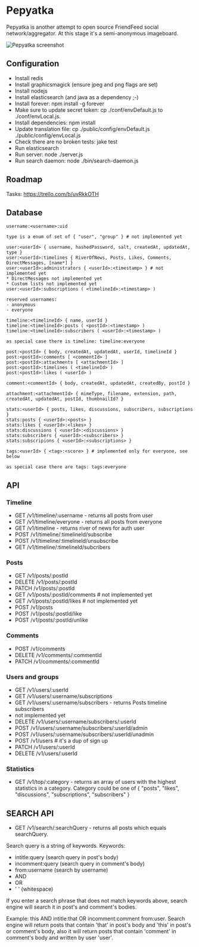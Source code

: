Pepyatka
========

Pepyatka is another attempt to open source FriendFeed social
network/aggregator. At this stage it's a semi-anonymous imageboard.

![Pepyatka screenshot](http://epicmonkey.org/b/2013-03-10_Pepyatka.png)

Configuration
-------------

- Install redis
- Install graphicsmagick (ensure jpeg and png flags are set)
- Install nodejs
- Install elasticsearch (and java as a dependency ;-)
- Install forever: npm install -g forever
- Make sure to update secret token: cp ./conf/envDefault.js to
  ./conf/envLocal.js.
- Install dependencies: npm install
- Update translation file: cp ./public/config/envDefault.js
  ./public/config/envLocal.js
- Check there are no broken tests: jake test
- Run elasticsearch
- Run server: node ./server.js
- Run search daemon: node ./bin/search-daemon.js

Roadmap
-------

Tasks: https://trello.com/b/uvRkkOTH

Database
--------

```
username:<username>:uid

type is a enum of set of { "user", "group" } # not implemented yet

user:<userId> { username, hashedPassword, salt, createdAt, updatedAt, type }
user:<userId>:timelines { RiverOfNews, Posts, Likes, Comments, DirectMessages, [name*] }
user:<userId>:administrators { <userId>:<timestamp> } # not implemented yet
* DirectMessages not implemented yet
* Custom lists not implemented yet
user:<userId>:subscriptions ( <timelineId>:<timestamp> )

reserved usernames:
- anonymous
- everyone

timeline:<timelineId> { name, userId }
timeline:<timelineId>:posts ( <postId>:<timestamp> )
timeline:<timelineId>:subscribers ( <userId>:<timestamp> )

as special case there is timeline: timeline:everyone

post:<postId> { body, createdAt, updatedAt, userId, timelineId }
post:<postId>:comments [ <commentId> ]
post:<postId>:attachments [ <attachmentId> ]
post:<postId>:timelines ( <timelineId> )
post:<postId>:likes ( <userId> )

comment:<commentId> { body, createdAt, updatedAt, createdBy, postId }

attachment:<attachmentId> { mimeType, filename, extension, path, createdAt, updatedAt, postId, thumbnailId? }

stats:<userId> { posts, likes, discussions, subscribers, subscriptions }
stats:posts { <userId>:<posts> }
stats:likes { <userId>:<likes> }
stats:discussions { <userId>:<discussions> }
stats:subscribers { <userId>:<subscribers> }
stats:subscripions { <userId>:<subscriptions> }

tags:<userId> { <tag>:<score> } # implemented only for everyone, see below

as special case there are tags: tags:everyone
```

API
---

### Timeline
- GET /v1/timeline/:username - returns all posts from user <username>
- GET /v1/timeline/everyone - returns all posts from everyone
- GET /v1/timeline - returns river of news for auth user
- POST /v1/timeline/:timelineId/subscribe
- POST /v1/timeline/:timelineId/unsubscribe
- GET /v1/timeline/:timelineId/subcribers

### Posts
- GET /v1/posts/:postId
- DELETE /v1/posts/:postId
- PATCH /v1/posts/:postId
- GET /v1/posts/:postId/comments # not implemented yet
- GET /v1/posts/:postId/likes # not implemented yet
- POST /v1/posts
- POST /v1/posts/:postId/like
- POST /v1/posts/:postId/unlike

### Comments
- POST /v1/comments
- DELETE /v1/comments/:commentId
- PATCH /v1/comments/:commentId

### Users and groups
- GET /v1/users/:userId
- GET /v1/users/:username/subscriptions
- GET /v1/users/:username/subscribers - returns Posts timeline subscribers
- not implemented yet
- DELETE /v1/users/:username/subscribers/:userId
- POST /v1/users/:username/subscribers/:userId/admin
- POST /v1/users/:username/subscribers/:userId/unadmin
- POST /v1/users # it's a dup of sign up
- PATCH /v1/users/:userId
- DELETE /v1/users/:userId

### Statistics
- GET /v1/top/:category - returns an array of users with the highest
  statistics in a category. Category could be one of { "posts",
  "likes", "discussions", "subscriptions", "subscribers" }

SEARCH API
---

- GET /v1/search/:searchQuery - returns all posts which equals searchQuery.

Search query is a string of keywords.
Keywords:
- intitle:query (search query in post's body)
- incomment:query (search query in comment's body)
- from:username (search by username)
- AND
- OR
- ' ' (whitespace)

If you enter a search phrase that does not match keywords above,
search engine will search it in post's and comment's bodies.

Example: this AND intitle:that OR incomment:comment from:user. Search
engine will return posts that contain 'that' in post's body and 'this'
in post's or comment's body, also it will return posts that contain
'comment' in comment's body and written by user 'user'.
